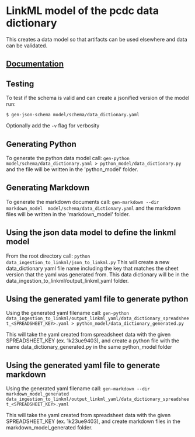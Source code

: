 # LinkML model of the pcdc data dictionary
This creates a data model so that 
artifacts can be used elsewhere and data can be validated.

## [Documentation](https://chicagopcdc.github.io/data_dictionary/)

## Testing 
To test if the schema is valid and can create a jsonified version of the model run:

`$ gen-json-schema model/schema/data_dictionary.yaml`

Optionally add the `-v` flag for verbosity

## Generating Python
To generate the python data model call:
`gen-python model/schema/data_dictionary.yaml > python_model/data_dictionary.py` and the file will be written in the 'python_model' folder.

## Generating Markdown
To generate the markdown documents call:
`gen-markdown --dir markdown_model  model/schema/data_dictionary.yaml` and the markdown files will be written in the 'markdown_model' folder.

## Using the json data model to define the linkml model
From the root directory call:
`python data_ingestion_to_linkml/json_to_linkml.py` 
This will create a new data_dictionary yaml file name including the key that matches the sheet version that the yaml was generated from. This data dictionary will be in the data_ingestion_to_linkml/output_linkml_yaml folder.

## Using the generated yaml file to generate python
Using the generated yaml filename call:
`gen-python data_ingestion_to_linkml/output_linkml_yaml/data_dictionary_spreadsheet_<SPREADSHEET_KEY>.yaml > python_model/data_dictionary_generated.py`

This will take the yaml created from spreadsheet data with the given SPREADSHEET_KEY (ex. 1k23ue9403), and create a python file with the name data_dictionary_generated.py in the same python_model folder

## Using the generated yaml file to generate markdown
Using the generated yaml filename call:
`gen-markdown --dir markdown_model_generated  data_ingestion_to_linkml/output_linkml_yaml/data_dictionary_spreadsheet_<SPREADSHEET_KEY>.yaml`

This will take the yaml created from spreadsheet data with the given SPREADSHEET_KEY (ex. 1k23ue9403), and create markdown files in the markdown_model_generated folder.
